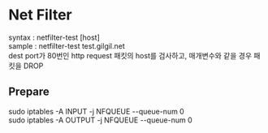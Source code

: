 <h1>Net Filter</h1>
syntax : netfilter-test [host]<br>
sample : netfilter-test test.gilgil.net<br>
dest port가 80번인 http request 패킷의 host를 검사하고, 매개변수와 같을 경우 패킷을 DROP
<h2>Prepare</h2>
sudo iptables -A INPUT -j NFQUEUE --queue-num 0<br>
sudo iptables -A OUTPUT -j NFQUEUE --queue-num 0

